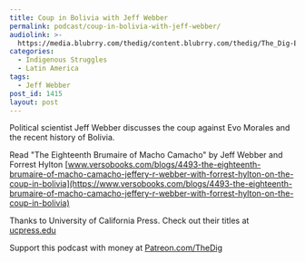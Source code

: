 ```yaml
---
title: Coup in Bolivia with Jeff Webber
permalink: podcast/coup-in-bolivia-with-jeff-webber/
audiolink: >-
  https://media.blubrry.com/thedig/content.blubrry.com/thedig/The_Dig-EP_229-Webber.mp3
categories:
  - Indigenous Struggles
  - Latin America
tags:
  - Jeff Webber
post_id: 1415
layout: post
---
```


Political scientist Jeff Webber discusses the coup against Evo Morales and the recent history of Bolivia.

Read "The Eighteenth Brumaire of Macho Camacho" by Jeff Webber and Forrest Hylton
[www.versobooks.com/blogs/4493-the-eighteenth-brumaire-of-macho-camacho-jeffery-r-webber-with-forrest-hylton-on-the-coup-in-bolivia](https://www.versobooks.com/blogs/4493-the-eighteenth-brumaire-of-macho-camacho-jeffery-r-webber-with-forrest-hylton-on-the-coup-in-bolivia)

Thanks to University of California Press. Check out their titles at
[ucpress.edu](https://ucpress.edu)

Support this podcast with money at
[Patreon.com/TheDig](https://patreon.com/TheDig)
